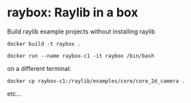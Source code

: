 # raybox: Raylib in a box

Build raylib example projects without installing raylib

`docker build -t raybox .`

`docker run --name raybox-c1 -it raybox /bin/bash`

on a different terminal:

`docker cp raybox-c1:/raylib/examples/core/core_2d_camera .`

etc...

